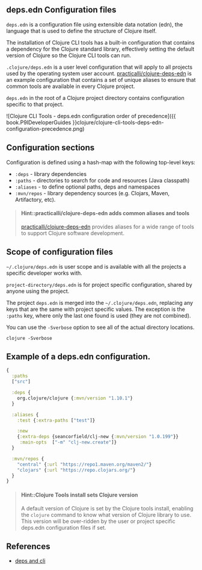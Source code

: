 ## deps.edn Configuration files
`deps.edn` is a configuration file using extensible data notation (edn), the language that is used to define the structure of Clojure itself.

The installation of Clojure CLI tools has a built-in configuration that contains a dependency for the Clojure standard library, effectively setting the default version of Clojure so the Clojure CLI tools can run.

`.clojure/deps.edn` is a user level configuration that will apply to all projects used by the operating system user account.  [practicalli/clojure-deps-edn](https://github.com/practicalli/clojure-deps-edn) is an example configuration that contains a set of unique aliases to ensure that common tools are available in every Clojure project.

`deps.edn` in the root of a Clojure project directory contains configuration specific to that project.

![Clojure CLI Tools - deps.edn configuration order of precedence]({{ book.P9IDeveloperGuides }}clojure/clojure-cli-tools-deps-edn-configuration-precedence.png)

## Configuration sections
Configuration is defined using a hash-map with the following top-level keys:

* `:deps` - library dependencies
* `:paths` - directories to search for code and resources (Java classpath)
* `:aliases` - to define optional paths, deps and namespaces
* `:mvn/repos` - library dependency sources (e.g. Clojars, Maven, Artifactory, etc).

> #### Hint::practicalli/clojure-deps-edn adds common aliases and tools
> [practicalli/clojure-deps-edn](https://github.com/practicalli/clojure-deps-edn) provides aliases for a wide range of tools to support Clojure software development.


## Scope of configuration files
`~/.clojure/deps.edn` is user scope and is available with all the projects a specific developer works with.

`project-directory/deps.edn` is for project specific configuration, shared by anyone using the project.

The project `deps.edn` is merged into the `~/.clojure/deps.edn`, replacing any keys that are the same with project specific values. The exception is the `:paths` key, where only the last one found is used (they are not combined).

You can use the `-Sverbose` option to see all of the actual directory locations.

```shell
clojure -Sverbose
```

## Example of a deps.edn configuration.

```clojure
{
  :paths
  ["src"]

  :deps {
    org.clojure/clojure {:mvn/version "1.10.1"}
  }

  :aliases {
    :test {:extra-paths ["test"]}

    :new
    {:extra-deps {seancorfield/clj-new {:mvn/version "1.0.199"}}
     :main-opts  ["-m" "clj-new.create"]}
  }

  :mvn/repos {
    "central" {:url "https://repo1.maven.org/maven2/"}
    "clojars" {:url "https://repo.clojars.org/"}
  }
}
```

> #### Hint::Clojure Tools install sets Clojure version
> A default version of Clojure is set by the Clojure tools install, enabling the `clojure` command to know what version of Clojure library to use.  This version will be over-ridden by the user or project specific deps.edn configuration files if set.




## References
* [deps and cli](https://clojure.org/reference/deps_and_cli)
